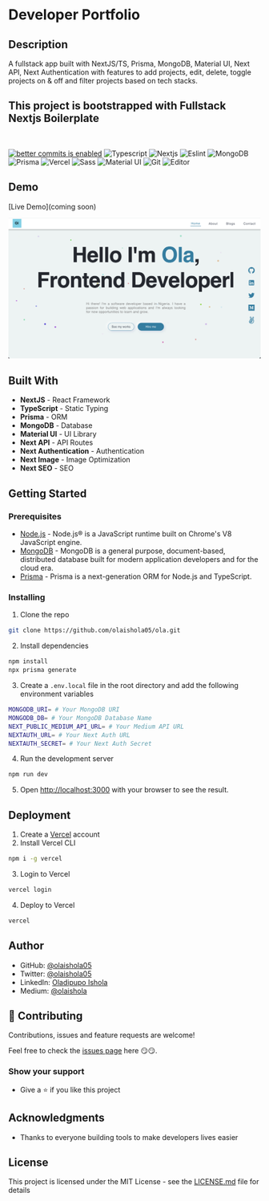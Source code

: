 # Developer Portfolio

## Description

A fullstack app built with NextJS/TS, Prisma, MongoDB, Material UI, Next API, Next Authentication with features to add projects, edit, delete, toggle projects on & off and filter projects based on tech stacks.

## This project is bootstrapped with Fullstack Nextjs Boilerplate

</br>

[![better commits is enabled](https://img.shields.io/badge/better--commits-enabled?style=for-the-badge&logo=git&color=a6e3a1&logoColor=D9E0EE&labelColor=302D41)](https://github.com/Everduin94/better-commits)
![Typescript](https://img.shields.io/badge/TypeScript-007ACC?style=for-the-badge&logo=typescript&logoColor=white)
![Nextjs](https://img.shields.io/badge/-Nextjs-black?style=for-the-badge&logo=nextjs&logoColor=white)
![Eslint](https://img.shields.io/badge/-eslint-brightgreen?style=for-the-badge&logo=eslint&logoColor=white)
![MongoDB](https://img.shields.io/badge/MongoDB-4EA94B?style=for-the-badge&logo=mongodb&logoColor=white)
![Prisma](https://img.shields.io/badge/-prisma-purple?style=for-the-badge&logo=prisma&logoColor=white)
![Vercel](https://img.shields.io/badge/-vercel-black?style=for-the-badge&logo=vercel&logoColor=white)
![Sass](https://img.shields.io/badge/Sass-CC6699?style=for-the-badge&logo=sass&logoColor=white)
![Material UI](https://img.shields.io/badge/-Material%20UI-0081CB?style=for-the-badge&logo=material-ui&logoColor=white)
![Git](https://img.shields.io/badge/-Git-black?style=for-the-badge&logo=git&logoColor=white)
![Editor](https://img.shields.io/badge/-VSCode-blue?style=for-the-badge&logo=visual-studio-code&logoColor=white)

## Demo

[Live Demo](coming soon)
</br>

![demo-image](public/images/demo.png)

## Built With

- **NextJS** - React Framework
- **TypeScript** - Static Typing
- **Prisma** - ORM
- **MongoDB** - Database
- **Material UI** - UI Library
- **Next API** - API Routes
- **Next Authentication** - Authentication
- **Next Image** - Image Optimization
- **Next SEO** - SEO

## Getting Started

### Prerequisites

- [Node.js](https://nodejs.org/en/) - Node.js® is a JavaScript runtime built on Chrome's V8 JavaScript engine.
- [MongoDB](https://www.mongodb.com/) - MongoDB is a general purpose, document-based, distributed database built for modern application developers and for the cloud era.
- [Prisma](https://www.prisma.io/) - Prisma is a next-generation ORM for Node.js and TypeScript.

### Installing

1. Clone the repo

```bash
git clone https://github.com/olaishola05/ola.git
```

2. Install dependencies

```bash
npm install
npx prisma generate
```

3. Create a `.env.local` file in the root directory and add the following environment variables

```bash
MONGODB_URI= # Your MongoDB URI
MONGODB_DB= # Your MongoDB Database Name
NEXT_PUBLIC_MEDIUM_API_URL= # Your Medium API URL
NEXTAUTH_URL= # Your Next Auth URL
NEXTAUTH_SECRET= # Your Next Auth Secret
```

4. Run the development server

```bash
npm run dev
```

5. Open [http://localhost:3000](http://localhost:3000) with your browser to see the result.

## Deployment

1. Create a [Vercel](https://vercel.com/) account
2. Install Vercel CLI

```bash
npm i -g vercel
```

3. Login to Vercel

```bash
vercel login
```

4. Deploy to Vercel

```bash
vercel
```

## Author

- GitHub: [@olaishola05](https://github.com/@olaishola05)
- Twitter: [@olaishola05](https://twitter.com/@olaishola05)
- LinkedIn: [Oladipupo Ishola](https://www.linkedin.com/in/ola-ishola/)
- Medium: [@olaishola](https://medium.com/@olaishola)

## 🤝 Contributing

Contributions, issues and feature requests are welcome!

Feel free to check the [issues page](https://github.com/olaishola05/ola/issues) here 😏😏.

### Show your support

- Give a ⭐ if you like this project

## Acknowledgments

- Thanks to everyone building tools to make developers lives easier

## License

This project is licensed under the MIT License - see the [LICENSE.md](MIT.md) file for details

